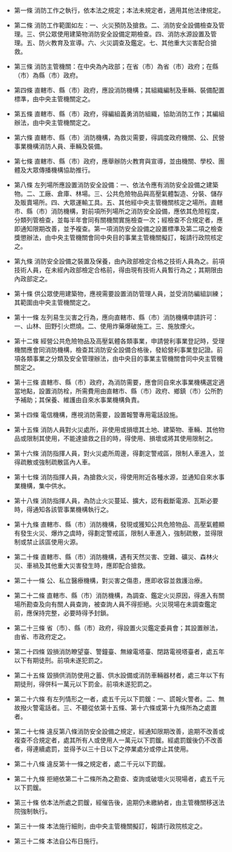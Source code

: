 * 第一條 消防工作之執行，依本法之規定；本法未規定者，適用其他法律規定。

* 第二條 消防工作範圍如左：一、火災預防及搶救。二、消防安全設備檢查及管理。三、供公眾使用建築物消防安全設備定期檢查。四、消防水源設置及管理。五、防火教育及宣導。六、火災調查及鑑定。七、其他重大災害配合搶救。

* 第三條 消防主管機關：在中央為內政部；在省（市）為省（市）政府；在縣（市）為縣（市）政府。

* 第四條 直轄市、縣（市）政府，應設消防機構；其組織編制及車輛、裝備配置標準，由中央主管機關定之。

* 第五條 直轄市、縣（市）政府，得編組義勇消防組織，協助消防工作；其編組辦法，由中央主管機關定之。

* 第六條 直轄市、縣（市）消防機構，為救災需要，得調度政府機關、公、民營事業機構消防人員、車輛及裝備。

* 第七條 直轄市、縣（市）政府，應舉辦防火教育與宣導，並由機關、學校、團體及大眾傳播機構協助推行。

* 第八條 左列場所應設置消防安全設備：一、依法令應有消防安全設備之建築物。二、工廠、倉庫、林場。三、公共危險物品與高壓氣體製造、分裝、儲存及販賣場所。四、大眾運輸工具。五、其他經中央主管機關核定之場所。直轄市、縣（市）消防機構，對前項所列場所之消防安全設備，應依其危險程度，分類列管檢查，並每半年會同有關機關實施檢查一次；經檢查不合規定者，應即通知限期改善，並予複查。第一項消防安全設備之設置標準及第二項之檢查獎懲辦法，由中央主管機關會同中央目的事業主管機關擬訂，報請行政院核定之。

* 第九條 消防安全設備之裝置及保養，由內政部檢定合格之技術人員為之。前項技術人員，在未經內政部檢定合格前，得由現有技術人員暫行為之；其期限由內政部定之。

* 第十條 供公眾使用建築物，應視需要設置消防管理人員，並受消防編組訓練；其範圍由中央主管機關定之。

* 第十一條 左列易生災害之行為，應向直轄市、縣（市）消防機構申請許可：一、山林、田野引火燃燒。二、使用炸藥爆破施工。三、施放煙火。

* 第十二條 經營公共危險物品及高壓氣體各類事業，申請營利事業登記時，受理機關應會同消防機構，檢查其消防安全設備合格後，發給營利事業登記證。前項各類事業之分類及安全管理辦法，由中央目的事業主管機關會同中央主管機關定之。

* 第十三條 直轄市、縣（市）政府，為消防需要，應會同自來水事業機構選定適當地點，設置消防栓，所需費用由直轄市、縣（市）政府、鄉鎮（市）公所酌予補助；其保養、維護由自來水事業機構負責。

* 第十四條 電信機構，應視消防需要，設置報警專用電話設施。

* 第十五條 消防人員對火災處所，非使用或損壞其土地、建築物、車輛、其他物品或限制其使用，不能達搶救之目的時，得使用、損壞或將其使用限制之。

* 第十六條 消防指揮人員，對火災處所周邊，得劃定警戒區，限制人車進入，並得疏散或強制疏散區內人車。

* 第十七條 消防指揮人員，為搶救火災，得使用附近各種水源，並通知自來水事業機構，集中供水。

* 第十八條 消防指揮人員，為防止火災蔓延、擴大，認有截斷電源、瓦斯必要時，得通知各該管事業機構執行之。

* 第十九條 直轄市、縣（市）消防機構，發現或獲知公共危險物品、高壓氣體顯有發生火災、爆炸之虞時，得劃定警戒區，限制人車進入，強制疏散，並得限制或禁止該區使用火源。

* 第二十條 直轄市、縣（市）消防機構，遇有天然災害、空難、礦災、森林火災、車禍及其他重大災害發生時，應即配合搶救。

* 第二十一條 公、私立醫療機構，對災害之傷患，應即收容並救護治療。

* 第二十二條 直轄市、縣（市）消防機構，為調查、鑑定火災原因，得進入有關場所勘查及向有關人員查詢，被查詢人員不得拒絕。火災現場在未調查鑑定前，應保持完整，必要時得予封鎖。

* 第二十三條 省（市）、縣（市）政府，得設置火災鑑定委員會；其設置辦法，由省、市政府定之。

* 第二十四條 毀損消防瞭望臺、警鐘臺、無線電塔臺、閉路電視塔臺者，處五年以下有期徒刑。前項未遂犯罰之。

* 第二十五條 毀損供消防使用之蓄、供水設備或消防車輛器材者，處三年以下有期徒刑，得併科一萬元以下罰金。前項未遂犯罰之。

* 第二十六條 有左列情形之一者，處五千元以下罰鍰：一、謊報火警者。二、無故撥火警電話者。三、不聽從依第十五條、第十六條或第十九條所為之處置者。

* 第二十七條 違反第八條消防安全設備之規定，經通知限期改善，逾期不改善或複查不合規定者，處其所有人或使用人一萬元以下罰鍰。經處罰鍰後仍不改善者，得連續處罰，並得予以三十日以下之停業處分或停止其使用。

* 第二十八條 違反第十一條之規定者，處二千元以下罰鍰。

* 第二十九條 拒絕依第二十二條所為之勘查、查詢或破壞火災現場者，處五千元以下罰鍰。

* 第三十條 依本法所處之罰鍰，經催告後，逾期仍未繳納者，由主管機關移送法院強制執行。

* 第三十一條 本法施行細則，由中央主管機關擬訂，報請行政院核定之。

* 第三十二條 本法自公布日施行。

